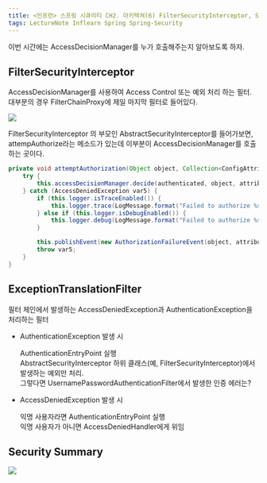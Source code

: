 ```yaml
---
title: <인프런> 스프링 시큐리티 CH2. 아키텍쳐(6) FilterSecurityInterceptor, Summary
tags: LectureNote Inflearn Spring Spring-Security
---
```


이번 시간에는 AccessDecisionManager를 누가 호출해주는지 알아보도록 하자.

## FilterSecurityInterceptor

AccessDecisionManager를 사용하여 Access Control 또는 예외 처리 하는 필터.
대부분의 경우 FilterChainProxy에 제일 마지막 필터로 들어있다.

![](/assets/img/LectureNote/Inflearn/spring-sec/filtersecurityinterceptor.png)

FilterSecurityInterceptor 의 부모인 AbstractSecurityInterceptor를 들어가보면,
attempAuthorize라는 메소드가 있는데 이부분이 AccessDecisionManager를 호출하는 곳이다.

```java
private void attemptAuthorization(Object object, Collection<ConfigAttribute> attributes, Authentication authenticated) {
    try {
        this.accessDecisionManager.decide(authenticated, object, attributes);
    } catch (AccessDeniedException var5) {
        if (this.logger.isTraceEnabled()) {
            this.logger.trace(LogMessage.format("Failed to authorize %s with attributes %s using %s", object, attributes, this.accessDecisionManager));
        } else if (this.logger.isDebugEnabled()) {
            this.logger.debug(LogMessage.format("Failed to authorize %s with attributes %s", object, attributes));
        }

        this.publishEvent(new AuthorizationFailureEvent(object, attributes, authenticated, var5));
        throw var5;
    }
}
```

## ExceptionTranslationFilter

필터 체인에서 발생하는 AccessDeniedException과 AuthenticationException을 처리하는 필터

- AuthenticationException 발생 시

  AuthenticationEntryPoint 실행  
  AbstractSecurityInterceptor 하위 클래스(예, FilterSecurityInterceptor)에서 발생하는
  예외만 처리.  
  그렇다면 UsernamePasswordAuthenticationFilter에서 발생한 인증 에러는?  

- AccessDeniedException 발생 시

  익명 사용자라면 AuthenticationEntryPoint 실행  
  익명 사용자가 아니면 AccessDeniedHandler에게 위임  

## Security Summary

![](/assets/img/LectureNote/Inflearn/spring-sec/security-summary.png)
